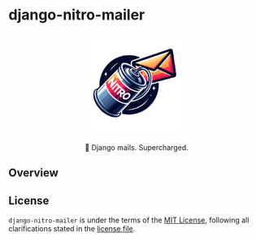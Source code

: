 # django-nitro-mailer

<p align="center">
    <img src="docs/logo.png" width="200">
    <p align="center">📨 Django mails. Supercharged.</p>
</p>

## Overview

## License

`django-nitro-mailer` is under the terms of the [MIT License](https://www.tldrlegal.com/l/mit), following all clarifications stated in the [license file](LICENSE).
